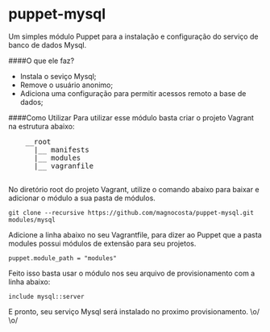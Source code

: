 puppet-mysql
============

Um simples módulo Puppet para a instalação e configuração do serviço de banco de dados Mysql.

####O que ele faz?
  * Instala o seviço Mysql;
  * Remove o usuário anonimo;
  * Adiciona uma configuração para permitir acessos remoto a base de dados;
  
####Como Utilizar
  Para utilizar esse módulo basta criar o projeto Vagrant na estrutura abaixo:
  
  <pre>
    __root
      |__ manifests
      |__ modules
      |__ vagranfile
  </pre>
  
  No diretório root do projeto Vagrant, utilize o comando abaixo para baixar e adicionar o módulo a sua pasta de módulos.
    
    git clone --recursive https://github.com/magnocosta/puppet-mysql.git modules/mysql
    
  Adicione a linha abaixo no seu Vagrantfile, para dizer ao Puppet que a pasta modules possui módulos de extensão para seu projetos.
    
    puppet.module_path = "modules"
    
  Feito isso basta usar o módulo nos seu arquivo de provisionamento com a linha abaixo:
  
    include mysql::server
    
  E pronto, seu serviço Mysql será instalado no proximo provisionamento.  \o/ \o/
